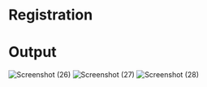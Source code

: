 # Registration
# Output
![Screenshot (26)](https://github.com/Shivam1456/Registration/assets/127660326/2001fa34-25de-4dda-9544-c7b40131a0f2)
![Screenshot (27)](https://github.com/Shivam1456/Registration/assets/127660326/3a955dda-a8a6-466d-af20-b90aec3dad06)
![Screenshot (28)](https://github.com/Shivam1456/Registration/assets/127660326/5b711a11-324b-4dfd-81e8-f9dfe04a1d70)
